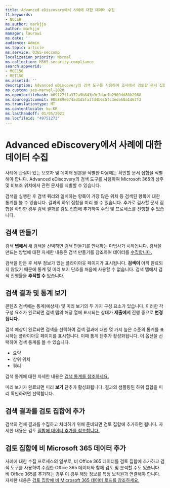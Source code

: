 ```yaml
---
title: Advanced eDiscovery에서 사례에 대한 데이터 수집
f1.keywords:
- NOCSH
ms.author: markjjo
author: markjjo
manager: laurawi
ms.date: ''
audience: Admin
ms.topic: article
ms.service: O365-seccomp
localization_priority: Normal
ms.collection: M365-security-compliance
search.appverid:
- MOE150
- MET150
ms.assetid: ''
description: Advanced eDiscovery의 검색 도구를 사용하여 조사에서 검토할 문서 집합을 식별하는 방법에 대해 자세히 알아보습니다.
ms.custom: seo-marvel-2020
ms.openlocfilehash: b69127f1a372a9b843b9c7dac1b2909dd80b2988
ms.sourcegitcommit: 98b889e674ad1d5fa37d4b6c5fc3eda60a1d67f3
ms.translationtype: MT
ms.contentlocale: ko-KR
ms.lasthandoff: 01/05/2021
ms.locfileid: "49751273"
---
```

# <a name="collect-data-for-a-case-in-advanced-ediscovery"></a>Advanced eDiscovery에서 사례에 대한 데이터 수집

사례에 관심이 있는 보호자 및 데이터 원본을 식별한 다음에는 확인할 문서 집합을 식별해야 합니다. Advanced eDiscovery의 검색 도구를 사용하여 Microsoft 365의 상주 및 비보조 위치에서 관련 문서를 식별할 수 있습니다.

검색을 실행한 후 검색 쿼리와 일치하는 항목이 가장 많은 위치 등 검색된 항목에 대한 통계를 볼 수 있습니다. 결과의 하위 집합을 미리 볼 수 있습니다. 추가로 검사할 문서 집합을 확인한 경우 검색 결과를 검토 집합에 추가하여 수집 및 프로세스를 진행할 수 있습니다.

## <a name="create-a-search"></a>검색 만들기

검색 **탭에서** 새  검색을 선택하면 검색 만들기를 안내하는 마법사가 시작됩니다. 검색을 만드는 방법에 대한 자세한 내용은 검색 만들기를 참조하여 데이터를 [수집합니다.](create-search-to-collect-data.md)

검색을 만든 후 세부 정보가 있는 플라이아웃 페이지가 표시됩니다. **검색이** 아직  완료되지 않았기 때문에 통계 및 미리 보기 단추를 처음에 사용할 수 없습니다. 검색 탭에서 검색 진행률을 **추적할 수** 있습니다.

## <a name="view-search-results-and-statistics"></a>검색 결과 및 통계 보기

콘텐츠 검색에는 통계(예상치) 및 미리 보기의 두 가지 구성 요소가 있습니다. 이러한 각 구성 요소가 완료되면 검색 탭의 해당 열에 표시되는  상태가 **제출에서** 진행  중으로 **변경됩니다.**

검색 예상이 완료되면 검색을 선택하여 검색 결과에 대한 몇 가지 높은 수준의 통계를 표시하는 플라이아웃 페이지를 표시합니다. 이때 통계 단추가 활성화됩니다.  이 옵션을 선택하여 검색 통계를 볼 수 있습니다.

- 요약
- 상위 위치
- 쿼리

검색 통계에 대한 자세한 내용은 [검색 통계를 참조하세요.](search-statistics-in-advanced-ediscovery.md)

미리 보기가 완료되면 미리 **보기** 단추가 활성화됩니다. 결과의 샘플링된 하위 집합을 미리 확인하려면 선택합니다.

## <a name="add-search-results-to-a-review-set"></a>검색 결과를 검토 집합에 추가

검색의 전체 결과를 수집하고 처리하기 위해 준비되면 검토 집합에 추가하면 됩니다. 자세한 내용은 검토 [집합에 데이터 추가를 참조합니다.](add-data-to-review-set.md)

## <a name="add-non-microsoft-365-data-to-a-review-set"></a>검토 집합에 비 Microsoft 365 데이터 추가

사례에 대한 수집 프로세스의 일부로, 비 Office 365 데이터를 검토 집합에 추가하고 검색 도구를 사용하여 수집한 Office 365 데이터와 함께 검토 및 분석할 수도 있습니다. 비 Office 365를 추가하는 경우 이 경우 해당 정보를 특정 보직원과 연결해야 합니다. 자세한 내용은 [검토 집합에 비 Microsoft 365 데이터 로드를 참조하세요.](load-non-Office-365-data-into-a-review-set.md)

